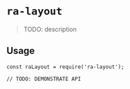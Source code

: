 # `ra-layout`

> TODO: description

## Usage

```
const raLayout = require('ra-layout');

// TODO: DEMONSTRATE API
```
